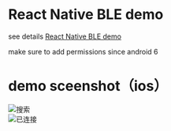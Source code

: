 # React Native BLE demo
see details [React Native BLE demo](http://blog.csdn.net/withings/article/details/71378562)

make sure to add permissions since android 6

# demo sceenshot（ios）
![搜索](https://github.com/zhanguangao/react-native-ble-manager-demo/blob/master/screenshot/scan.png?raw=true)
<br>
![已连接](https://github.com/zhanguangao/react-native-ble-manager-demo/blob/master/screenshot/connect.png?raw=true)

